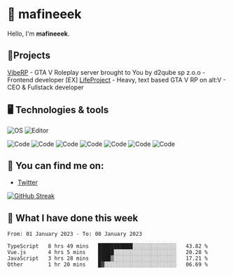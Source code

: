 # 👋 mafineeek
Hello, I'm **mafineeek**.

## 📝Projects

[VibeRP](https://v-rp.pl) - GTA V Roleplay server brought to You by d2qube sp z.o.o - Frontend developer [EX]
[LifeProject](https://github.com/LifeProject-Roleplay/) - Heavy, text based GTA V RP on alt:V - CEO & Fullstack developer

## 🖥️ Technologies & tools

![OS](https://img.shields.io/badge/OS-Windows-informational?style=flat&logo=OS&logoColor=white&color=2bbc8a)
![Editor](https://img.shields.io/badge/Editor-VScode-informational?style=flat&logo=Editor&logoColor=white&color=2bbc8a)

![Code](https://img.shields.io/badge/Code-Typescript-informational?style=flat&logo=Code&logoColor=white&color=2bbc8a)
![Code](https://img.shields.io/badge/Code-Javascript-informational?style=flat&logo=Code&logoColor=white&color=2bbc8a)
![Code](https://img.shields.io/badge/Code-Nodejs-informational?style=flat&logo=Code&logoColor=white&color=2bbc8a)
![Code](https://img.shields.io/badge/Code-Typescript-informational?style=flat&logo=Code&logoColor=white&color=2bbc8a) 
![Code](https://img.shields.io/badge/Code-HTML-informational?style=flat&logo=Code&logoColor=white&color=2bbc8a)
![Code](https://img.shields.io/badge/Code-CSS-informational?style=flat&logo=Code&logoColor=white&color=2bbc8a)
![Code](https://img.shields.io/badge/Code-React-informational?style=flat&logo=Code&logoColor=white&color=2bbc8a)

## 👭 You can find me on:
- [Twitter](https://twitter.com/devmafineeek)

[![GitHub Streak](https://streak-stats.demolab.com/?user=mafineeek)](https://git.io/streak-stats)

## 📰 What I have done this week
<!--START_SECTION:waka-->

```text
From: 01 January 2023 - To: 08 January 2023

TypeScript   8 hrs 49 mins   ███████████░░░░░░░░░░░░░░   43.82 %
Vue.js       4 hrs 5 mins    █████░░░░░░░░░░░░░░░░░░░░   20.28 %
JavaScript   3 hrs 28 mins   ████▒░░░░░░░░░░░░░░░░░░░░   17.21 %
Other        1 hr 20 mins    █▓░░░░░░░░░░░░░░░░░░░░░░░   06.69 %
```

<!--END_SECTION:waka-->

